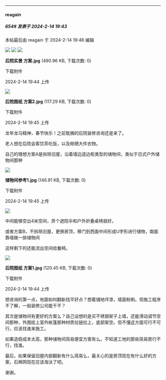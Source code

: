 
*****

####  reagain  
##### 654#       发表于 2024-2-14 19:43

 本帖最后由 reagain 于 2024-2-14 19:46 编辑 

<img src="https://wx1.sinaimg.cn/mw690/7bd5583fly1hmt7vjqe11j22sn0u0qr0.jpg" referrerpolicy="no-referrer">
<img src="https://wx1.sinaimg.cn/mw690/7bd5583fly1hmt7n0jwu4j20u01cpq5d.jpg" referrerpolicy="no-referrer">

<img src="https://img.saraba1st.com/forum/202402/14/194412l7jdudylhd7dhydy.jpg" referrerpolicy="no-referrer">

<strong>后院实景 方案.jpg</strong> (490.96 KB, 下载次数: 0)

下载附件

2024-2-14 19:44 上传

<img src="https://img.saraba1st.com/forum/202402/14/194529p77iw2jejg7h0ie9.jpg" referrerpolicy="no-referrer">

<strong>后院图纸 方案2.jpg</strong> (117.29 KB, 下载次数: 0)

下载附件

2024-2-14 19:45 上传

龙年龙马精神，春节快乐！之前耽搁的后院装修咨询还是来了。

老人想在后院会客饮茶吃饭，以及晾晒大件衣物。

自己的理想方案A是拆除旧屋，沿着墙边造边柜类型的储物间，类似于日式户外储物间那种

<img src="https://img.saraba1st.com/forum/202402/14/194508f7aoczn5xg8oxz5p.jpg" referrerpolicy="no-referrer">

<strong>储物间参考1.jpg</strong> (146.91 KB, 下载次数: 0)

下载附件

2024-2-14 19:45 上传

<img src="https://wx1.sinaimg.cn/mw690/7bd5583fly1hmt849d50uj20nd0ndwia.jpg" referrerpolicy="no-referrer">

中间能够空出4米空间，弄个遮阳伞和户外折叠桌椅就好。

或者方案B，不拆除旧屋，更换房顶，移门到西面中间形成U字形进行储物，南面靠墙做一排储物间

这样剩下的还能流出空间给餐椅。

<img src="https://img.saraba1st.com/forum/202402/14/194444c3soy063yf0oym6y.jpg" referrerpolicy="no-referrer">

<strong>后院图纸 方案1.jpg</strong> (120.45 KB, 下载次数: 0)

下载附件

2024-2-14 19:44 上传

想咨询的第一点，地面如何翻新找平好点？想着铺地坪漆，墙面粉刷。但施工程序不了解，一般装修公司能干不？

其次是储物间有更好的方案么？自己设想的是买不锈钢架子上墙，还能滑动调节空间那种，外围挂上室外帐篷那种材质拉链拉上，底部架空。但不懂这方面可行不可行，应该找谁来施工。

如果造假成本太高，那种储物间简易便宜方案有么。不知道工地的那些简易房行不行，找谁。

最后，如果保留旧屋内部翻新有什么简易么，最关心的是房顶现在有什么好的方案，石棉网现在应该淘汰了吧。

谢谢。

